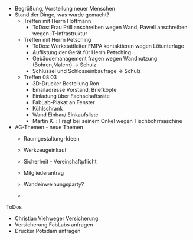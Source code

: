   - Begrüßung, Vorstellung neuer Menschen
  - Stand der Dinge, was wurde gemacht?
      - Treffen mit Herrn Hoffmann
          - ToDos: Frau Prill anschreiben wegen Wand, Pawell anschreiben
            wegen IT-Infrastruktur
      - Treffen mit Herrn Petsching
          - ToDos: Werkstattleiter FMPA kontaktieren wegen Lötunterlage
          - Auflistung der Gerät für Herrn Petsching
          - Gebäudemanagement fragen wegen Wandnutzung (Bohren,Malern)
            -\> Schulz
          - Schlüssel und Schlosseinbaufrage -\> Schulz
      - Treffen 08.03
          - 3D-Drucker Bestellung Ron
          - Emailadresse Vorstand, Briefköpfe
          - Einladung über Fachschaftsräte
          - FabLab-Plakat an Fenster
          - Kühlschrank
          - Wand Einbau/ Einkaufsliste
          - Martin K. : Fragt bei seinem Onkel wegen Tischbohrmaschine
  - AG-Themen - neue Themen
      - Raumgestaltung-Ideen

      - Werkzeugeinkauf

      - Sicherheit - Vereinshaftpflicht

      - Mitgliederantrag

      - Wandeinweihungsparty?

      -
ToDos

  - Christian Viehweger Versicherung
  - Versicherung FabLabs anfragen
  - Drucker Potsdam anfragen